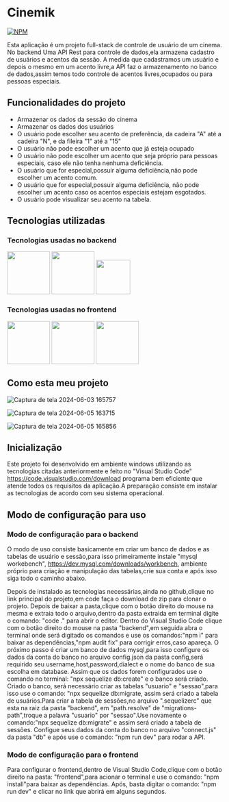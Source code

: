 <h1>Cinemik</h1>

[![NPM](https://img.shields.io/npm/l/react)](https://github.com/nic01gbbb/Cinemik/blob/main/LICENSE) 

Esta aplicação é um projeto full-stack de controle de usuário de um cinema.
No backend Uma API Rest para controle de dados,ela armazena cadastro de usuários e acentos da sessão.
A medida que cadastramos um usuário e depois o mesmo em um acento livre,a API faz o armazenamento no 
banco de dados,assim temos todo controle de acentos livres,ocupados ou para pessoas especiais.

<h2>Funcionalidades do projeto</h2>

- Armazenar os dados da sessão do cinema
- Armazenar os dados dos usuários
- O usuário pode escolher seu acento de preferência, da cadeira "A" até a cadeira "N", e da fileira "1" até a "15"
- O usuário não pode escolher um acento que já esteja ocupado
- O usuário não pode escolher um acento que seja próprio para pessoas especiais, caso ele não tenha nenhuma deficiência.
- O usuário que for especial,possuir alguma deficiência,não pode escolher um acento comum.
- O usuário que for especial,possuir alguma deficiência, não pode escolher um acento caso os acentos especiais estejam esgotados.
- O usuário pode visualizar seu acento na tabela.


 <h2>  Tecnologias utilizadas </h2>

### Tecnologias usadas no backend 

 <div    justify:"space-between"  >
<img  src="https://miro.medium.com/v2/resize:fit:800/1*v2vdfKqD4MtmTSgNP0o5cg.png" width="100px" heigth="200px"  />
<img  src="https://encrypted-tbn0.gstatic.com/images?q=tbn:ANd9GcTi0TfiDi7n-zqrSDMcUPVBFv4SVKqzhIQzrg&s"  width="100px" heigth="200px"  />
<img  src="https://static-00.iconduck.com/assets.00/sequelize-original-icon-885x1024-r8dswyvj.png" width="80px" heigth="200px"   />
</div>

### Tecnologias usadas no frontend

 <div    justify:"space-between"  >
<img  src="https://cdn0.iconfinder.com/data/icons/logos-brands-in-colors/128/react-512.png" width="100px"   />
<img  src="https://user-images.githubusercontent.com/16843090/101181820-f3a63780-3612-11eb-9d3a-05452f2b0ad8.png" width="100px" heigth="200px"   />
<img  src="https://marketplacedesignoye.s3.ap-south-1.amazonaws.com/css-programming-language-icon-symbol-logo-vector-_627.png" width="100px" heigth="200px"   />
 </div>

## Como esta meu projeto 

![Captura de tela 2024-06-03 165757](https://github.com/nic01gbbb/Cinemik/assets/148110086/2723b097-0396-4c20-99be-17a39d8805de)

![Captura de tela 2024-06-05 163715](https://github.com/nic01gbbb/Cinemik/assets/148110086/9405659e-9d56-4253-8583-a8bdcc65b14f)

![Captura de tela 2024-06-05 165856](https://github.com/nic01gbbb/Cinemik/assets/148110086/3d3e13eb-0962-4dba-a3cd-3c2252fcf583)




<h2>Inicialização</h2>

Este projeto foi desenvolvido em ambiente windows utilizando as tecnologias citadas anteriormente e feito no "Visual Studio Code"<a> https://code.visualstudio.com/download<a/> programa bem eficiente que atende todos os 
requisitos da aplicação.A preparação consiste em instalar as tecnologias de acordo com seu sistema operacional.


<h2>Modo de configuração para uso</h2>

### Modo de configuração para o backend


 O modo de uso consiste basicamente em criar um banco de dados e as tabelas de usuário e sessão,para isso 
 primeiramente instale "mysql workebench",<a> https://dev.mysql.com/downloads/workbench</a>,
 ambiente próprio para criação e manipulação das tabelas,crie sua conta e após isso siga todo o caminho abaixo.

Depois de instalado as tecnologias necessárias,ainda no github,clique no link principal do projeto,em code faça o download de zip para clonar o projeto.
Depois de baixar a pasta,clique com o botão direito do mouse na mesma e extraia todo o arquivo,dentro da pasta extraida em terminal digite o comando:
"code ." para abrir o editor.
Dentro do Visual Studio Code clique com o botão direito do mouse na pasta "backend",em seguida abra o terminal onde será digitado os comandos e
use os comandos:"npm i" para baixar as dependências,"npm audit fix" para corrigir erros,caso apareça.
O próximo passo é criar um banco de dados mysql,para isso configure os dados da conta do banco
no arquivo config.json da pasta config,será requirido seu username,host,password,dialect e o nome do banco de sua escolha em database.
Assim que os dados forem configurados use o comando no terminal: "npx sequelize db:create" e o banco será criado.
Criado o banco, será necessário criar as tabelas "usuario" e "sessao",para isso use o comando: "npx sequelize db:migrate, assim será
criado a tabela de usuários.Para criar a tabela de sessões,no arquivo ".sequelizerc" que esta na raiz da pasta "backend", em "path.resolve" 
de "migrations-path",troque a palavra "usuario" por "sessao".Use novamente o comando:"npx sequelize db:migrate" e assim será criado a tabela de sessões.
Configue seus dados da conta do banco no arquivo "connect.js" da pasta "db" e após use o comando: "npm run dev" para rodar a API.
</p>

### Modo de configuração para o frontend

<p>
Para configurar o frontend,dentro de Visual Studio Code,clique com o botão direito na pasta: "frontend",para acionar o terminal e
use o comando: "npm install"para baixar as dependèncias.
Após, basta digitar o comando: "npm run dev" e clicar no link que abrirá em alguns segundos.
</p>



